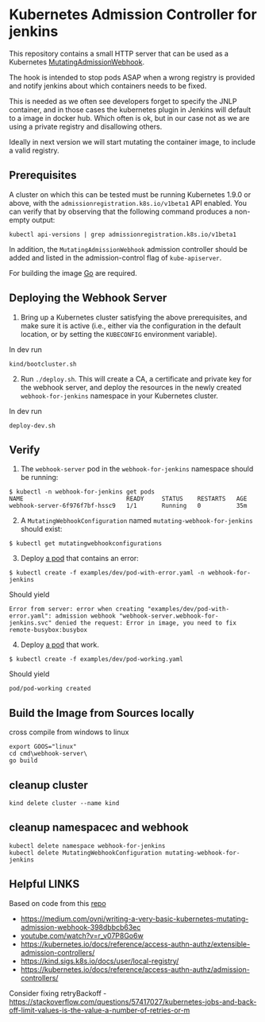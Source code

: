 # Kubernetes Admission Controller for jenkins

This repository contains a small HTTP server that can be used as a Kubernetes
[MutatingAdmissionWebhook](https://kubernetes.io/docs/admin/admission-controllers/#mutatingadmissionwebhook-beta-in-19).

The hook is intended to stop pods ASAP when a wrong registry is provided and notify jenkins about which containers needs to be fixed.

This is needed as we often see developers forget to specify the JNLP container, and in those cases the kubernetes plugin in Jenkins will default to a image in docker hub. Which often is ok, but in our case not as we are using a private registry and disallowing others.

Ideally in next version we will start mutating the container image, to include a valid registry.

## Prerequisites

A cluster on which this can be tested must be running Kubernetes 1.9.0 or above,
with the `admissionregistration.k8s.io/v1beta1` API enabled. You can verify that by observing that the
following command produces a non-empty output:
```
kubectl api-versions | grep admissionregistration.k8s.io/v1beta1
```
In addition, the `MutatingAdmissionWebhook` admission controller should be added and listed in the admission-control
flag of `kube-apiserver`.

For building the image [Go](https://golang.org) are required.

## Deploying the Webhook Server

1. Bring up a Kubernetes cluster satisfying the above prerequisites, and make
sure it is active (i.e., either via the configuration in the default location, or by setting
the `KUBECONFIG` environment variable).

In dev run
```
kind/bootcluster.sh
```

2. Run `./deploy.sh`. This will create a CA, a certificate and private key for the webhook server,
and deploy the resources in the newly created `webhook-for-jenkins` namespace in your Kubernetes cluster.

In dev run 
```
deploy-dev.sh
```

## Verify

1. The `webhook-server` pod in the `webhook-for-jenkins` namespace should be running:
```
$ kubectl -n webhook-for-jenkins get pods
NAME                             READY     STATUS    RESTARTS   AGE
webhook-server-6f976f7bf-hssc9   1/1       Running   0          35m
```

2. A `MutatingWebhookConfiguration` named `mutating-webhook-for-jenkins` should exist:
```
$ kubectl get mutatingwebhookconfigurations
```

3. Deploy [a pod](examples/dev/pod-with-error.yaml) that contains an error:
```
$ kubectl create -f examples/dev/pod-with-error.yaml -n webhook-for-jenkins
```
Should yield
```
Error from server: error when creating "examples/dev/pod-with-error.yaml": admission webhook "webhook-server.webhook-for-jenkins.svc" denied the request: Error in image, you need to fix remote-busybox:busybox
```

4. Deploy [a pod](examples/dev/pod-working.yaml) that work. 

```
$ kubectl create -f examples/dev/pod-working.yaml
```

Should yield
```
pod/pod-working created
```

## Build the Image from Sources locally

cross compile from windows to linux 

```
export GOOS="linux"
cd cmd\webhook-server\
go build
```

## cleanup cluster

```
kind delete cluster --name kind
```

## cleanup namespacec and webhook

```
kubectl delete namespace webhook-for-jenkins
kubectl delete MutatingWebhookConfiguration mutating-webhook-for-jenkins
```

## Helpful LINKS
Based on code from this [repo](https://github.com/stackrox/admission-controller-webhook-demo) 
* https://medium.com/ovni/writing-a-very-basic-kubernetes-mutating-admission-webhook-398dbbcb63ec 
* [youtube.com/watch?v=r_v07P8Go6w](https://www.youtube.com/watch?v=r_v07P8Go6w)
* https://kubernetes.io/docs/reference/access-authn-authz/extensible-admission-controllers/
* https://kind.sigs.k8s.io/docs/user/local-registry/
* https://kubernetes.io/docs/reference/access-authn-authz/admission-controllers/

Consider fixing retryBackoff - https://stackoverflow.com/questions/57417027/kubernetes-jobs-and-back-off-limit-values-is-the-value-a-number-of-retries-or-m